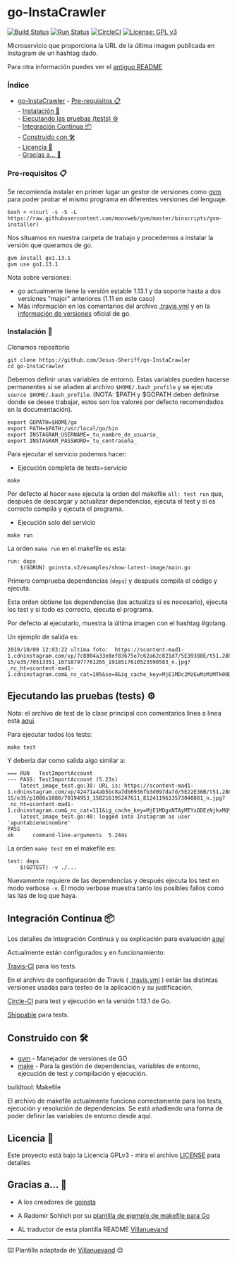 # go-InstaCrawler

[![Build Status](https://travis-ci.com/Jesus-Sheriff/go-InstaCrawler.svg?branch=master)](https://travis-ci.com/Jesus-Sheriff/go-InstaCrawler)
[![Run Status](https://api.shippable.com/projects/5da439a382a9a900064c3542/badge?branch=master)]()
[![CircleCI](https://circleci.com/gh/Jesus-Sheriff/go-InstaCrawler.svg?style=svg)](https://circleci.com/gh/Jesus-Sheriff/go-InstaCrawler)
[![License: GPL v3](https://img.shields.io/badge/License-GPLv3-blue.svg)](https://www.gnu.org/licenses/gpl-3.0)



Microservicio que proporciona la URL de la última imagen publicada en Instagram de un hashtag dado.

Para otra información puedes ver el [antiguo README](https://github.com/Jesus-Sheriff/go-InstaCrawler/blob/master/README_2.md)

### Índice

<!-- TOC -->
- [go-InstaCrawler](#go-instacrawler)
        - [Pre-requisitos 📋](#pre-requisitos-📋)        
        - [Instalación 🔧](#instalación-🔧)    
        - [Ejecutando las pruebas (tests) ⚙️](#ejecutando-las-pruebas-tests-⚙️)    
        - [Integración Continua 📦](#integración-continua-📦)    
        - [Construido con 🛠️](#construido-con-🛠️)    
        - [Licencia 📄](#licencia-📄)    
        - [Gracias a... 🎁](#gracias-a-🎁)
<!-- /TOC -->

### Pre-requisitos 📋


Se recomienda instalar en primer lugar un gestor de versiones como [gvm](https://github.com/moovweb/gvm) para poder probar el mismo programa en diferentes versiones del lenguaje.

```
bash < <(curl -s -S -L https://raw.githubusercontent.com/moovweb/gvm/master/binscripts/gvm-installer)
```
Nos situamos en nuestra carpeta de trabajo y procedemos a instalar la versión que queramos de go.

```
gvm install go1.13.1
gvm use go1.13.1
```

Nota sobre versiones:

* go actualmente tiene la versión estable 1.13.1 y da soporte hasta a dos versiones "major" anteriores (1.11 en este caso)
* Más información en los comentarios del archivo [.travis.yml](https://github.com/Jesus-Sheriff/go-InstaCrawler/blob/master/.travis.yml) y en la [información de versiones](https://golang.org/doc/devel/release.html) oficial de go.

### Instalación 🔧

Clonamos repositorio

```
git clone https://github.com/Jesus-Sheriff/go-InstaCrawler
cd go-InstaCrawler
```

Debemos definir unas variables de entorno. Estas variables pueden hacerse permanentes si se añaden al archivo `$HOME/.bash_profile` y se ejecuta `source $HOME/.bash_profile`.
(NOTA: $PATH y $GOPATH deben definirse donde se desee trabajar, estos son los valores por defecto recomendados en la documentación).


```
export GOPATH=$HOME/go
export PATH=$PATH:/usr/local/go/bin
export INSTAGRAM_USERNAME=_tu_nombre_de_usuario_
export INSTAGRAM_PASSWORD=_tu_contraseña_
```

Para ejecutar el servicio podemos hacer:

* Ejecución completa de tests+servicio

```
make
```

Por defecto al hacer `make` ejecuta la orden del makefile `all: test run` que, después de descargar y actualizar dependencias, ejecuta el test y si es correcto compila y ejecuta el programa.

* Ejecución solo del servicio

```
make run
```

La orden `make run` en el makefile es esta:

    run: deps
        $(GORUN) goinsta.v2/examples/show-latest-image/main.go

Primero comprueba dependencias (`deps`) y después compila el código y ejecuta.

Esta orden obtiene las dependencias (las actualiza si es necesario), ejecuta los test y si todo es correcto, ejecuta el programa.

Por defecto al ejecutarlo, muestra la última imagen con el hashtag #golang.

Un ejemplo de salida es:

```
2019/10/09 12:03:22 ultima foto:  https://scontent-mad1-1.cdninstagram.com/vp/7c8004a33e8ef83675e7c62a62c821d7/5E39388E/t51.2885-15/e35/70513351_167187977761265_1918517610523590583_n.jpg?_nc_ht=scontent-mad1-1.cdninstagram.com&_nc_cat=105&se=8&ig_cache_key=MjE1MDc2MzEwMzMzMTk0ODE0Mw%3D%3D.2
```

## Ejecutando las pruebas (tests) ⚙️

Nota: el archivo de test de la clase principal con comentarios linea a linea está [aquí](https://github.com/Jesus-Sheriff/go-InstaCrawler/blob/master/goinsta.v2/tests/latest_image_test.go).

Para ejecutar todos los tests:

```
make test
```

Y debería dar como salida algo similar a:


```
=== RUN   TestImportAccount
--- PASS: TestImportAccount (5.23s)
    latest_image_test.go:38: URL is: https://scontent-mad1-1.cdninstagram.com/vp/42471a4ab5bc8a7db6936fb3d097da7d/5E22E36B/t51.2885-15/e35/p1080x1080/70194953_158216195247611_8124119613573040881_n.jpg?_nc_ht=scontent-mad1-1.cdninstagram.com&_nc_cat=111&ig_cache_key=MjE1MDgxNTAyMTYxODEzNjkxMQ%3D%3D.2
    latest_image_test.go:40: logged into Instagram as user 'apuntabienminombre'
PASS
ok  	command-line-arguments	5.244s
```

La orden `make test` en el makefile es:

    test: deps
        $(GOTEST) -v ./...

Nuevamente requiere de las dependencias y después ejecuta los test en modo verbose `-v`.
El modo verbose muestra tanto los posibles fallos como las lías de log que haya.

## Integración Continua 📦

Los detalles de Integración Continua y su explicación para evaluación [aquí](CI.md)

Actualmente están configurados y en funcionamiento:

[Travis-CI](https://travis-ci.com/Jesus-Sheriff/go-InstaCrawler) para los tests.

En el archivo de configuración de Travis ( [.travis.yml](https://github.com/Jesus-Sheriff/go-InstaCrawler/blob/master/.travis.yml) ) están las distintas versiones usadas para testeo de la aplicación y su justificación.

[Circle-CI](https://circleci.com/gh/Jesus-Sheriff/go-InstaCrawler) para test y ejecución en la versión 1.13.1 de Go.

[Shippable](https://app.shippable.com/github/Jesus-Sheriff/go-InstaCrawler/dashboard) para tests.

## Construido con 🛠️


* [gvm](https://github.com/moovweb/gvm) - Manejador de versiones de GO
* [make](https://es.wikipedia.org/wiki/Make) - Para la gestión de dependencias, variables de entorno, ejecución de test y compilación y ejecución.

buildtool: Makefile

El archivo de makefile actualmente funciona correctamente para los tests, ejecución y resolución de dependencias. Se está añadiendo una forma de poder definir las variables de entorno desde aquí.

## Licencia 📄

Este proyecto está bajo la Licencia GPLv3 - mira el archivo [LICENSE](https://github.com/Jesus-Sheriff/go-InstaCrawler/blob/master/LICENSE) para detalles

## Gracias a... 🎁

* A los creadores de [goinsta](https://github.com/ahmdrz/goinsta)

* A  Radomir Sohlich por su [plantilla de ejemplo de makefile para Go](https://sohlich.github.io/post/go_makefile/)

* AL traductor de esta plantilla README [Villanuevand](https://github.com/Villanuevand)



---
⌨️ Plantilla adaptada de [Villanuevand](https://github.com/Villanuevand) 😊
